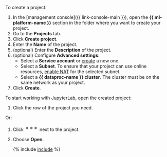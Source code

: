 To create a project:

1. In the [management console]({{ link-console-main }}), open the **{{ ml-platform-name }}** section in the folder where you want to create your project.
1. Go to the **Projects** tab.
1. Click **Create project**.
1. Enter the **Name** of the project.
1. (optional) Enter the **Description** of the project.
1. (optional) Configure **Advanced settings**:
   * Select a **Service account** or [create](../../iam/operations/sa/create.md) a new one.
   * Select a **Subnet**.
      To ensure that your project can use online resources, [enable NAT](../../vpc/operations/enable-nat.md) for the selected subnet.
   * Select a **{{ dataproc-name }} cluster**.
      The cluster must be on the same network as your project.
1. Click **Create**.

To start working with JupyterLab, open the created project:

1. Click the row of the project you need.

Or:

1. Click ![image](../../_assets/datalens/horizontal-ellipsis.svg) next to the project.

1. Choose **Open**.

   {% include [include](project-opening-delay.md) %}

